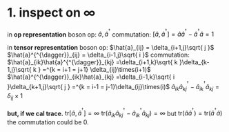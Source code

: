 # 1. inspect on $\infty$ 

in **op representation** 
boson op: 
$\hat{ a}, \hat{a}^{ ^{\dagger}}$ 
commutation:
$[\hat{a},\hat{a}^{^{\dagger}}] = \hat{a}\hat{a}^{^{\dagger}} - \hat{a}^{^{\dagger}}\hat{a}= 1$  

in **tensor representation**
boson op:
$\hat{a}_{ij} = \delta_{i+1,j}\sqrt{ j }$
$\hat{a}^{^{\dagger}}_{ij} = \delta_{i-1,j}\sqrt{ i }$
commutation: 
$\hat{a}_{ik}\hat{a}^{^{\dagger}}_{kj} =\delta_{i+1,k}\sqrt{ k }\delta_{k-1,j}\sqrt{ k } =^{k = i+1 = j+1} \delta_{ij}\times(i+1)$ 
$\hat{a}^{^{\dagger}}_{ik}\hat{a}_{kj} =\delta_{i-1,k}\sqrt{ i }\delta_{k+1,j}\sqrt{ j } =^{k = i-1 = j-1}\delta_{ij}\times(i)$
$\hat{a}_{ik}\hat{a}^{^{\dagger}}_{kj} -\hat{a}^{^{\dagger}}_{ik}\hat{a}_{kj} = \delta_{ij}\times 1$ 

**but, if we cal trace.**
$\text{tr}[\hat{a},\hat{a}^{^{\dagger}}] = \infty$
$\text{tr}(\hat{a}_{ik}\hat{a}^{^{\dagger}}_{kj} -\hat{a}^{^{\dagger}}_{ik}\hat{a}_{kj}) = \infty$ 
but $\text{tr}(\hat{a}\hat{a}^{^{\dagger}}) = \text{tr}(\hat{a}^{^{\dagger}}\hat{a})$ the commutation could be 0. 











